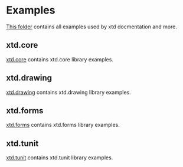 # Examples

[This folder](.) contains all examples used by xtd docmentation and more.

## xtd.core

[xtd.core](xtd.core.examples/README.md) contains xtd.core library examples.

## xtd.drawing

[xtd.drawing](xtd.drawing.examples/README.md) contains xtd.drawing library examples.

## xtd.forms

[xtd.forms](xtd.forms.examples/README.md) contains xtd.forms library examples.

## xtd.tunit

[xtd.tunit](xtd.tunit.examples/README.md) contains xtd.tunit library examples.
